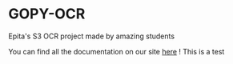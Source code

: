 # GOPY-OCR

Epita's S3 OCR project made by amazing students

You can find all the documentation on our site [here](gopy.notion.site) ! 
This is a test

